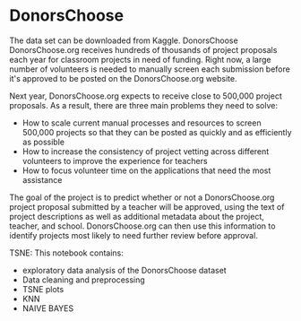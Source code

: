 # DonorsChoose
The data set can be downloaded from Kaggle.
DonorsChoose
DonorsChoose.org receives hundreds of thousands of project proposals each year for classroom projects in need of funding. Right now, a large number of volunteers is needed to manually screen each submission before it's approved to be posted on the DonorsChoose.org website.

Next year, DonorsChoose.org expects to receive close to 500,000 project proposals. As a result, there are three main problems they need to solve:

- How to scale current manual processes and resources to screen 500,000 projects so that they can be posted as quickly and as efficiently as possible
- How to increase the consistency of project vetting across different volunteers to improve the experience for teachers
- How to focus volunteer time on the applications that need the most assistance

The goal of the project is to predict whether or not a DonorsChoose.org project proposal submitted by a teacher will be approved, using the text of project descriptions as well as additional metadata about the project, teacher, and school. DonorsChoose.org can then use this information to identify projects most likely to need further review before approval.

TSNE: This notebook contains:
- exploratory data analysis of the DonorsChoose dataset
- Data cleaning and preprocessing
- TSNE plots 
- KNN
- NAIVE BAYES


